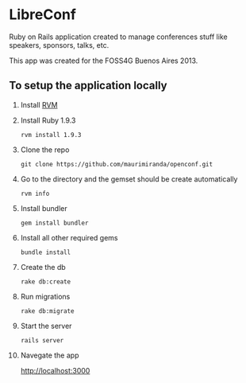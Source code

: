 LibreConf
========

Ruby on Rails application created to manage conferences stuff like speakers, sponsors, talks, etc.

This app was created for the FOSS4G Buenos Aires 2013.

To setup the application locally
--------------------------------

1. Install [RVM](https://rvm.io/)

2. Install Ruby 1.9.3

    `rvm install 1.9.3`

3. Clone the repo

    `git clone https://github.com/maurimiranda/openconf.git`

4. Go to the directory and the gemset should be create automatically

    `rvm info`

5. Install bundler

    `gem install bundler`

6. Install all other required gems
    
    `bundle install`

7. Create the db

    `rake db:create`

8. Run migrations

    `rake db:migrate`

9. Start the server
    
    `rails server`

10. Navegate the app

    [http://localhost:3000](http://localhost:3000)
